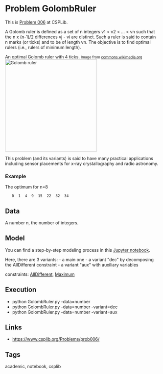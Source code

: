 # Problem GolombRuler

This is [Problem 006](https://www.csplib.org/Problems/prob006/) at CSPLib.

A Golomb ruler is defined as a set of n integers v1 < v2 < ... < vn such that the n x (n-1)/2 differences vj - vi are distinct.
Such a ruler is said to contain n marks (or ticks) and to be of length vn.
The objective is to find optimal rulers (i.e., rulers of minimum length).

An optimal Golomb ruler with 4 ticks.
<small>Image from [commons.wikimedia.org](https://commons.wikimedia.org/wiki/File:Golomb_Ruler-4.svg) </small>
<img src="https://pycsp.org/assets/notebooks/figures/golomb.png" alt="Golomb ruler" width="300" />

This problem (and its variants) is said to have many practical applications including sensor placements for x-ray crystallography and radio astronomy.

### Example
  The optimum for n=8
  ```
     0  1  4  9  15  22  32  34
  ```

## Data
  A number n, the number of integers.

## Model
  You can find a step-by-step modeling process in this [Jupyter notebook](https://pycsp.org/documentation/models/CSP/GolombRuler/).

  Here, there are 3 variants:
    - a main one
    - a variant "dec" by decomposing the AllDifferent constraint
    - a variant "aux" with auxiliary variables

  constraints: [AllDifferent](http://pycsp.org/documentation/constraints/AllDifferent), [Maximum](http://pycsp.org/documentation/constraints/Maximum)

## Execution
  - python GolombRuler.py -data=number
  - python GolombRuler.py -data=number -variant=dec
  - python GolombRuler.py -data=number -variant=aux

## Links
  - https://www.csplib.org/Problems/prob006/

## Tags
  academic, notebook, csplib
